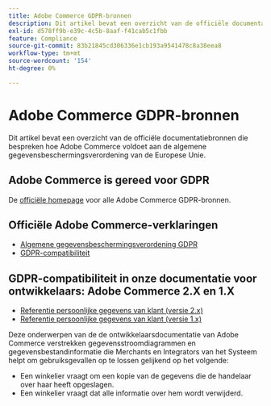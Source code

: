 ```yaml
---
title: Adobe Commerce GDPR-bronnen
description: Dit artikel bevat een overzicht van de officiële documentatiebronnen die bespreken hoe Adobe Commerce voldoet aan de algemene gegevensbeschermingsverordening van de Europese Unie.
exl-id: d578ff9b-e39c-4c5b-8aaf-f41cab5c1fbb
feature: Compliance
source-git-commit: 83b21845cd306336e1cb193a9541478c8a38eea8
workflow-type: tm+mt
source-wordcount: '154'
ht-degree: 0%

---
```


# Adobe Commerce GDPR-bronnen

Dit artikel bevat een overzicht van de officiële documentatiebronnen die bespreken hoe Adobe Commerce voldoet aan de algemene gegevensbeschermingsverordening van de Europese Unie.

## Adobe Commerce is gereed voor GDPR

De [officiële homepage](https://business.adobe.com/privacy/general-data-protection-regulation.html) voor alle Adobe Commerce GDPR-bronnen.

## Officiële Adobe Commerce-verklaringen

* [Algemene gegevensbeschermingsverordening GDPR](/docs/commerce-operations/security-and-compliance/privacy/gdpr.html)
* [GDPR-compatibiliteit](/docs/commerce-admin/start/compliance/privacy/compliance-gdpr.html)

## GDPR-compatibiliteit in onze documentatie voor ontwikkelaars: Adobe Commerce 2.X en 1.X

* [Referentie persoonlijke gegevens van klant (versie 2.x)](/docs/commerce-operations/security-and-compliance/reference/data-m2.html)
* [Referentie persoonlijke gegevens van klant (versie 1.x)](/docs/commerce-operations/security-and-compliance/reference/data-m1.html)

Deze onderwerpen van de de ontwikkelaarsdocumentatie van Adobe Commerce verstrekken gegevensstroomdiagrammen en gegevensbestandinformatie die Merchants en Integrators van het Systeem helpt om gebruiksgevallen op te lossen gelijkend op het volgende:

* Een winkelier vraagt om een kopie van de gegevens die de handelaar over haar heeft opgeslagen.
* Een winkelier vraagt dat alle informatie over hem wordt verwijderd.
